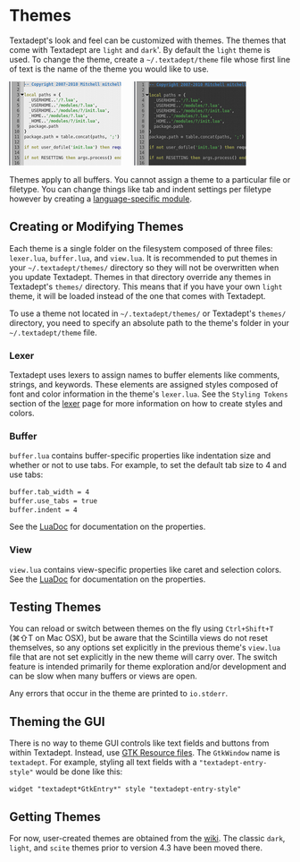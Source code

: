 # Themes

Textadept's look and feel can be customized with themes. The themes that come
with Textadept are `light` and `dark`'. By default the `light` theme is used. To
change the theme, create a `~/.textadept/theme` file whose first line of text is
the name of the theme you would like to use.

![Light Theme](images/lighttheme.png)
&nbsp;&nbsp;&nbsp;&nbsp;
![Dark Theme](images/darktheme.png)

Themes apply to all buffers. You cannot assign a theme to a particular file or
filetype. You can change things like tab and indent settings per filetype
however by creating a [language-specific module].

[language-specific module]: 7_Modules.html#Buffer.Properties

## Creating or Modifying Themes

Each theme is a single folder on the filesystem composed of three files:
`lexer.lua`, `buffer.lua`, and `view.lua`. It is recommended to put themes in
your `~/.textadept/themes/` directory so they will not be overwritten when you
update Textadept. Themes in that directory override any themes in Textadept's
`themes/` directory. This means that if you have your own `light` theme, it will
be loaded instead of the one that comes with Textadept.

To use a theme not located in `~/.textadept/themes/` or Textadept's `themes/`
directory, you need to specify an absolute path to the theme's folder in your
`~/.textadept/theme` file.

### Lexer

Textadept uses lexers to assign names to buffer elements like comments, strings,
and keywords. These elements are assigned styles composed of font and color
information in the theme's `lexer.lua`. See the `Styling Tokens` section of the
[lexer][] page for more information on how to create styles and colors.

[lexer]: api/lexer.html

### Buffer

`buffer.lua` contains buffer-specific properties like indentation size and
whether or not to use tabs. For example, to set the default tab size to 4 and
use tabs:

    buffer.tab_width = 4
    buffer.use_tabs = true
    buffer.indent = 4

See the [LuaDoc][] for documentation on the properties.

[LuaDoc]: api/buffer.html

### View

`view.lua` contains view-specific properties like caret and selection colors.
See the [LuaDoc][] for documentation on the properties.

[LuaDoc]: api/buffer.html

## Testing Themes

You can reload or switch between themes on the fly using `Ctrl+Shift+T` (⌘⇧T on
Mac OSX), but be aware that the Scintilla views do not reset themselves, so any
options set explicitly in the previous theme's `view.lua` file that are not set
explicitly in the new theme will carry over. The switch feature is intended
primarily for theme exploration and/or development and can be slow when many
buffers or views are open.

Any errors that occur in the theme are printed to `io.stderr`.

## Theming the GUI

There is no way to theme GUI controls like text fields and buttons from within
Textadept. Instead, use [GTK Resource files][]. The `GtkWindow` name is
`textadept`. For example, styling all text fields with a
`"textadept-entry-style"` would be done like this:

    widget "textadept*GtkEntry*" style "textadept-entry-style"

[GTK Resource files]: http://library.gnome.org/devel/gtk/stable/gtk-Resource-Files.html

## Getting Themes

For now, user-created themes are obtained from the [wiki][]. The classic `dark`,
`light`, and `scite` themes prior to version 4.3 have been moved there.

[wiki]: http://foicica.com/wiki/textadept
